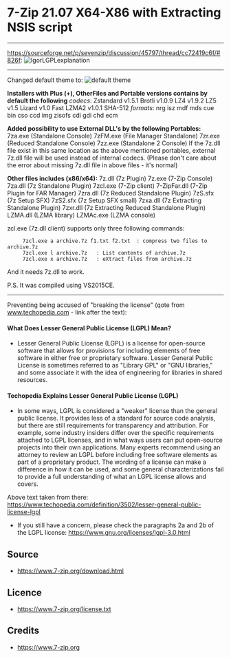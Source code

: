 # 7-Zip 21.07 X64-X86 with Extracting NSIS script
---
<https://sourceforge.net/p/sevenzip/discussion/45797/thread/cc72419c6f/#826f>:
![IgorLGPLexplanation](https://user-images.githubusercontent.com/61757638/149677339-13d5c962-333c-40ef-9653-f4fe8809d2be.png)

---

Changed default theme to:
<img src="https://i.imgur.com/PDEay1u.png" alt="default theme">

**Installers with Plus (+), OtherFiles and Portable versions contains by default the following**
   *codecs*:
       Zstandard v1.5.1
       Brotli v1.0.9
       LZ4 v1.9.2
       LZ5 v1.5
       Lizard v1.0
       Fast LZMA2 v1.0.1
       SHA-512
   *formats*:
       nrg
       isz
       mdf mds
       cue bin
       cso
       ccd img
       zisofs
       cdi
       gdi
       chd
       ecm

**Added possibility to use External DLL's by the following Portables:**
   7za.exe (Standalone Console)
   7zFM.exe (File Manager Standalone)
   7zr.exe (Reduced Standalone Console)
   7zz.exe (Standalone 2 Console)
If the 7z.dll file exist in this same location as the above mentioned portables, external 7z.dll file will be used instead of internal codecs.
(Please don't care about the error about missing 7z.dll file in above files - it's normal)

**Other files includes (x86/x64):**
   7z.dll (7z Plugin)
   7z.exe (7-Zip Console)
   7za.dll (7z Standalone Plugin)
   7zcl.exe (7-Zip client)
   7-ZipFar.dll (7-Zip Plugin for FAR Manager)
   7zra.dll (7z Reduced Standalone Plugin)
   7zS.sfx (7z Setup SFX)
   7zS2.sfx (7z Setup SFX small)
   7zxa.dll (7z Extracting Standalone Plugin)
   7zxr.dll (7z Extracting Reduced Standalone Plugin)
   LZMA.dll (LZMA library)
   LZMAc.exe (LZMA console)

zcl.exe (7z.dll client) supports only three following commands:
```
     7zcl.exe a archive.7z f1.txt f2.txt  : compress two files to archive.7z
     7zcl.exe l archive.7z   : List contents of archive.7z
     7zcl.exe x archive.7z   : eXtract files from archive.7z
```
And it needs 7z.dll to work.

P.S.
It was compiled using VS2015CE.

---

Preventing being accused of "breaking the license" (qote from www.techopedia.com - link after the text):
#### What Does Lesser General Public License (LGPL) Mean?
* Lesser General Public License (LGPL) is a license for open-source software that allows for provisions for including elements of free software in either free or proprietary software. Lesser General Public License is sometimes referred to as "Library GPL" or "GNU libraries," and some associate it with the idea of engineering for libraries in shared resources.
#### Techopedia Explains Lesser General Public License (LGPL)
* In some ways, LGPL is considered a "weaker" license than the general public license. It provides less of a standard for source code analysis, but there are still requirements for transparency and attribution. For example, some industry insiders differ over the specific requirements attached to LGPL licenses, and in what ways users can put open-source projects into their own applications. Many experts recommend using an attorney to review an LGPL before including free software elements as part of a proprietary product. The wording of a license can make a difference in how it can be used, and some general characterizations fail to provide a full understanding of what an LGPL license allows and covers.

Above text taken from there: <https://www.techopedia.com/definition/3502/lesser-general-public-license-lgpl>

* If you still have a concern, please check the paragraphs 2a and 2b of the LGPL license: <https://www.gnu.org/licenses/lgpl-3.0.html>

## Source
* <https://www.7-zip.org/download.html>

## Licence
* <https://www.7-zip.org/license.txt>

## Credits
* <https://www.7-zip.org>

